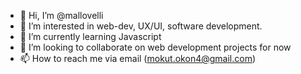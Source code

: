 - 👋 Hi, I’m @mallovelli
- 👀 I’m interested in web-dev, UX/UI, software development.
- 🌱 I’m currently learning Javascript
- 💞️ I’m looking to collaborate on web development projects for now
- 📫 How to reach me via email (mokut.okon4@gmail.com)

<!---
mallovelli/mallovelli is a ✨ special ✨ repository because its `README.md` (this file) appears on your GitHub profile.
You can click the Preview link to take a look at your changes.
--->

